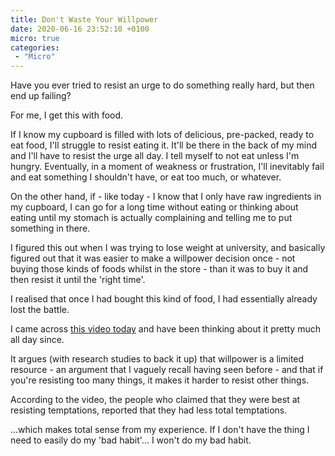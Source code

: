 ```yaml
---
title: Don't Waste Your Willpower
date: 2020-06-16 23:52:10 +0100
micro: true
categories:
 - "Micro"
---
```

Have you ever tried to resist an urge to do something really hard, but then end up failing?

For me, I get this with food.

If I know my cupboard is filled with lots of delicious, pre-packed, ready to eat food, I'll struggle to resist eating it. It'll be there in the back of my mind and I'll have to resist the urge all day. I tell myself to not eat unless I'm hungry. Eventually, in a moment of weakness or frustration, I'll inevitably fail and eat something I shouldn't have, or eat too much, or whatever.

On the other hand, if - like today - I know that I only have raw ingredients in my cupboard, I can go for a long time without eating or thinking about eating until my stomach is actually complaining and telling me to put something in there.

I figured this out when I was trying to lose weight at university, and basically figured out that it was easier to make a willpower decision once - not buying those kinds of foods whilst in the store - than it was to buy it and then resist it until the 'right time'.

I realised that once I had bought this kind of food, I had essentially already lost the battle.

I came across [this video today](https://www.youtube.com/watch?v=k2Wcu6aGyz8) and have been thinking about it pretty much all day since.

It argues (with research studies to back it up) that willpower is a limited resource - an argument that I vaguely recall having seen before - and that if you're resisting too many things, it makes it harder to resist other things.

According to the video, the people who claimed that they were best at resisting temptations, reported that they had less total temptations.

...which makes total sense from my experience. If I don't have the thing I need to easily do my 'bad habit'... I won't do my bad habit.

